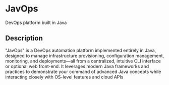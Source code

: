 # JavOps
DevOps platform built in Java

## Description
"JavOps" is a DevOps automation platform implemented entirely in Java, designed to manage infrastructure provisioning, configuration management, monitoring, and deployments—all from a centralized, intuitive CLI interface or optional web front-end. It leverages modern Java frameworks and practices to demonstrate your command of advanced Java concepts while interacting closely with OS-level features and cloud APIs

